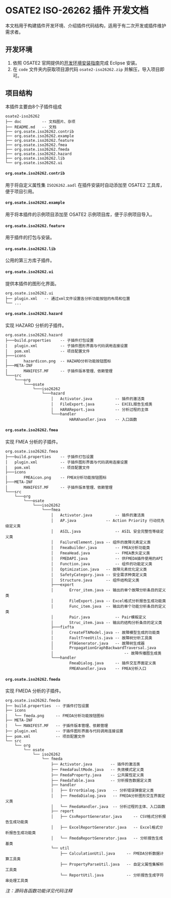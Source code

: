 # OSATE2 ISO-26262 插件 开发文档

本文档用于构建插件开发环境、介绍插件代码结构，适用于有二次开发或插件维护需求者。

## 开发环境

1. 依照 OSATE2 官网提供的[开发环境安装指南](https://osate.org/setup-development.html)完成 Eclipse 安装。
2. 在 `code` 文件夹内获取项目源代码 `osate2-iso26262.zip` 并解压，导入项目即可。


## 项目结构

本插件主要由8个子插件组成

```shell
osate2-iso26262
├── doc         -- 文档图片、杂项
├── README.md   -- 文档
├── org.osate.iso26262.contrib
├── org.osate.iso26262.example
├── org.osate.iso26262.feature
├── org.osate.iso26262.fmea
├── org.osate.iso26262.fmeda
├── org.osate.iso26262.hazard
├── org.osate.iso26262.lib
└── org.osate.iso26262.ui
```

#### `org.osate.iso26262.contrib`

用于将自定义属性集 `ISO26262.aadl` 在插件安装时自动添加至 OSATE2 工具库，便于项目引用。

#### `org.osate.iso26262.example`

用于将本插件的示例项目添加至 OSATE2 示例项目库，便于示例项目导入。

#### `org.osate.iso26262.feature`

用于插件的打包与安装。

#### `org.osate.iso26262.lib`

公用的第三方库子插件。

#### `org.osate.iso26262.ui`

提供本插件的图形化界面。

```shell
org.osate.iso26262.ui
├── plugin.xml   -- 通过xml文件设置各分析功能按钮的布局和位置
└── ...
```

#### `org.osate.iso26262.hazard`

实现 HAZARD 分析的子插件。

```shell
org.osate.iso26262.hazard
├───build.properties	-- 子插件打包设置
│   plugin.xml        	-- 子插件图形界面与代码调用连接设置
│   pom.xml 		  	-- 项目配置文件
├───icons
│       hazardicon.png	-- HAZARD分析功能按钮图标
├───META-INF
│       MANIFEST.MF    	-- 子插件版本管理、依赖管理
└───src
    └───org
        └───osate
            └───iso26262
                └───hazard
                    │   Activator.java			-- 插件的激活类
                    │   FileExport.java			-- EXCEL报告生成类
                    │   HARAReport.java			-- 分析过程的主体
                    └───handler
                            HARAhandler.java	-- 入口函数
```

#### `org.osate.iso26262.fmea`

实现 FMEA 分析的子插件。

```shell
org.osate.iso26262.fmea
├───build.properties	-- 子插件打包设置
│   plugin.xml        	-- 子插件图形界面与代码调用连接设置
│   pom.xml				-- 项目配置文件
├───icons
│       FMEAicon.png	-- FMEA分析功能按钮图标
├───META-INF
│       MANIFEST.MF		-- 子插件版本管理、依赖管理
└───src
    └───org
        └───osate
            └───iso26262
                └───fmea
                    │   Activator.java  		-- 插件的激活类
                    │   AP.java				-- Action Priority 行动优先级定义类
                    │   ASIL.java				-- ASIL 安全完整性等级定义类
                    │   FailureElement.java	-- 组件的故障元素定义类
                    │   FmeaBuilder.java		-- FMEA分析功能类
                    │   FmeaHead.java			-- FMEA表头定义类
                    │   FMEDAPI.java			-- 供FMEDA插件使用的API
                    │   Function.java			-- 组件的功能定义类
                    │   Optimization.java	-- 故障元素优化定义类
                    │   SafetyCategory.java	-- 安全需求种类定义类
                    │   Structure.java		-- 组件结构定义类
                    ├───export
                    │       Error_item.java	-- 输出的单个故障分析条目的定义类
                    │       FileExport.java -- Excel格式分析报告生成功能类
                    │       Func_item.java	-- 输出的单个功能分析条目的定义类
                    │       Pair.java			-- Pair模板定义
                    │       Struc_item.java	-- 输出的结构分析条目的定义类
                    ├───fixfta
                    │       CreateFTAModel.java	-- 故障模型生成的功能类
                    │       FaultTreeUtils.java	-- 故障树分析工具类
                    │       FTAGenerator.java	-- 故障树生成器
                    │       PropagationGraphBackwardTraversal.java 
                    │								-- 故障传播图生成类
                    └───handler
                            FmeaDialog.java		-- 插件交互界面定义类
                            FMEAhandler.java	-- FMEA分析入口
```

#### `org.osate.iso26262.fmeda`

实现 FMEDA 分析的子插件。

```shell
org.osate.iso26262.fmeda
├── build.properties  -- 子插件打包设置
├── icons
│   └── fmeda.png     -- FMEDA分析功能按钮图标
├── META-INF
│   └── MANIFEST.MF   -- 子插件版本管理、依赖管理
├── plugin.xml        -- 子插件图形界面与代码调用连接设置
├── pom.xml			  -- 项目配置文件
└── src
    └── org
        └── osate
            └── iso26262
                └── fmeda
                    ├── Activator.java		  -- 插件的激活类
                    ├── FmedaFaultMode.java   -- 失效模式定义类 
                    ├── FmedaProperty.java    -- 公共属性定义类 
                    ├── FmedaTable.java       -- 分析报告数据定义类 
                    ├── handler
                    │   ├── ErrorDialog.java   -- 分析错误弹窗定义类 
                    │   ├── FmedaDialog.java   -- FMEDA分析图形交互界面定义类
                    │   └── FmedaHandler.java  -- 分析过程的主体、入口函数
                    ├── report
                    │   ├── CsvReportGenerator.java     -- CSV格式分析报告生成功能类
                    │   ├── ExcelReportGenerator.java   -- Excel格式分析报告生成功能类
                    │   └── FmedaReportGenerator.java   -- 分析报告生成基类
                    └── util
                        ├── CalculationUtil.java     -- FMEDA分析数据计算工具类
                        ├── PropertyParseUtil.java   -- 自定义属性集解析工具类
                        └── ReportUtil.java          -- 分析报告生成字符串处理工具类
```

*注：源码各函数功能详见代码注释*

